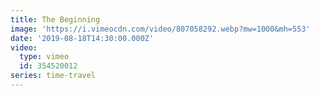 ```yaml
---
title: The Beginning
image: 'https://i.vimeocdn.com/video/807058292.webp?mw=1000&mh=553'
date: '2019-08-18T14:30:00.000Z'
video:
  type: vimeo
  id: 354520012
series: time-travel
---
```


